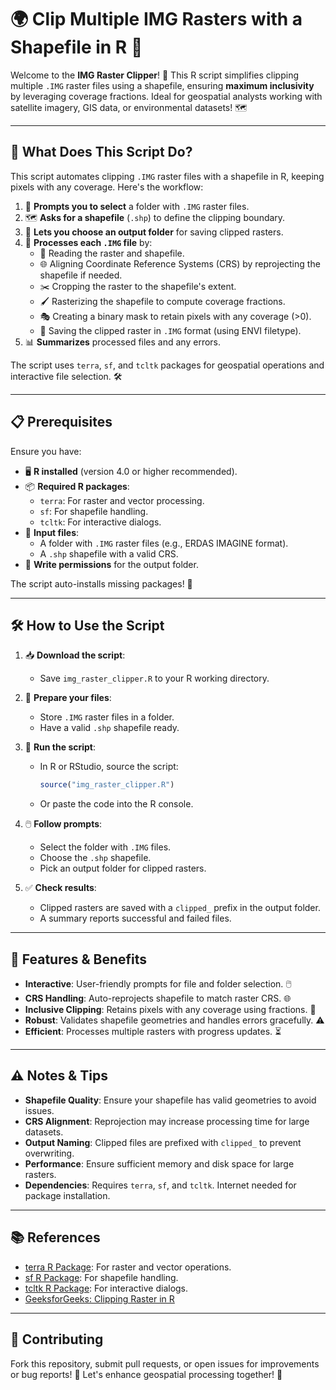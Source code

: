 # 🌍 Clip Multiple IMG Rasters with a Shapefile in R 🌿

Welcome to the **IMG Raster Clipper**! 🎉 This R script simplifies clipping multiple `.IMG` raster files using a shapefile, ensuring **maximum inclusivity** by leveraging coverage fractions. Ideal for geospatial analysts working with satellite imagery, GIS data, or environmental datasets! 🗺️

---

## 🚀 What Does This Script Do?

This script automates clipping `.IMG` raster files with a shapefile in R, keeping pixels with any coverage. Here's the workflow:

1. 📂 **Prompts you to select** a folder with `.IMG` raster files.
2. 🗺️ **Asks for a shapefile** (`.shp`) to define the clipping boundary.
3. 💾 **Lets you choose an output folder** for saving clipped rasters.
4. 🔄 **Processes each `.IMG` file** by:
   - 📖 Reading the raster and shapefile.
   - 🌐 Aligning Coordinate Reference Systems (CRS) by reprojecting the shapefile if needed.
   - ✂️ Cropping the raster to the shapefile's extent.
   - 🖌️ Rasterizing the shapefile to compute coverage fractions.
   - 🎭 Creating a binary mask to retain pixels with any coverage (>0).
   - 💾 Saving the clipped raster in `.IMG` format (using ENVI filetype).
5. 📊 **Summarizes** processed files and any errors.

The script uses `terra`, `sf`, and `tcltk` packages for geospatial operations and interactive file selection. 🛠️

---

## 📋 Prerequisites

Ensure you have:

- 🖥️ **R installed** (version 4.0 or higher recommended).
- 📦 **Required R packages**:
  - `terra`: For raster and vector processing.
  - `sf`: For shapefile handling.
  - `tcltk`: For interactive dialogs.
- 📁 **Input files**:
  - A folder with `.IMG` raster files (e.g., ERDAS IMAGINE format).
  - A `.shp` shapefile with a valid CRS.
- 💾 **Write permissions** for the output folder.

The script auto-installs missing packages! 🚀

---

## 🛠️ How to Use the Script

1. 📥 **Download the script**:
   - Save `img_raster_clipper.R` to your R working directory.

2. 📂 **Prepare your files**:
   - Store `.IMG` raster files in a folder.
   - Have a valid `.shp` shapefile ready.

3. 🏃 **Run the script**:
   - In R or RStudio, source the script:
     ```R
     source("img_raster_clipper.R")
     ```
   - Or paste the code into the R console.

4. 🖱️ **Follow prompts**:
   - Select the folder with `.IMG` files.
   - Choose the `.shp` shapefile.
   - Pick an output folder for clipped rasters.

5. ✅ **Check results**:
   - Clipped rasters are saved with a `clipped_` prefix in the output folder.
   - A summary reports successful and failed files.

---

## 🎯 Features & Benefits

- **Interactive**: User-friendly prompts for file and folder selection. 🖱️
- **CRS Handling**: Auto-reprojects shapefile to match raster CRS. 🌐
- **Inclusive Clipping**: Retains pixels with any coverage using fractions. 🔲
- **Robust**: Validates shapefile geometries and handles errors gracefully. ⚠️
- **Efficient**: Processes multiple rasters with progress updates. ⏳

---

## ⚠️ Notes & Tips

- **Shapefile Quality**: Ensure your shapefile has valid geometries to avoid issues.
- **CRS Alignment**: Reprojection may increase processing time for large datasets.
- **Output Naming**: Clipped files are prefixed with `clipped_` to prevent overwriting.
- **Performance**: Ensure sufficient memory and disk space for large rasters.
- **Dependencies**: Requires `terra`, `sf`, and `tcltk`. Internet needed for package installation.

---

## 📚 References

- [terra R Package](https://cran.r-project.org/package=terra): For raster and vector operations.
- [sf R Package](https://cran.r-project.org/package=sf): For shapefile handling.
- [tcltk R Package](https://cran.r-project.org/package=tcltk): For interactive dialogs.
- [GeeksforGeeks: Clipping Raster in R](https://www.geeksforgeeks.org/clipping-raster-using-shapefile-in-r/)

---

## 🌟 Contributing

Fork this repository, submit pull requests, or open issues for improvements or bug reports! 🙌 Let's enhance geospatial processing together! 🚀